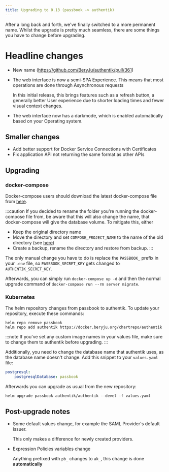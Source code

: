 ```yaml
---
title: Upgrading to 0.13 (passbook -> authentik)
---
```


After a long back and forth, we've finally switched to a more permanent name. Whilst the upgrade is pretty much seamless, there are some things you have to change before upgrading.

# Headline changes

- New name (https://github.com/BeryJu/authentik/pull/361)
- The web interface is now a semi-SPA Experience. This means that most operations are done through Asynchronous requests

    In this initial release, this brings features such as a refresh button, a generally better User experience due to shorter loading times
    and fewer visual context changes.

- The web interface now has a darkmode, which is enabled automatically based on your Operating system.

## Smaller changes

- Add better support for Docker Service Connections with Certificates
- Fix application API not returning the same format as other APIs

## Upgrading

### docker-compose

Docker-compose users should download the latest docker-compose file from [here](https://raw.githubusercontent.com/BeryJu/authentik/master/docker-compose.yml).

:::caution
If you decided to rename the folder you're running the docker-compose file from, be aware that this will also change the name, that docker-compose will give the database volume. To mitigate this, either
- Keep the original directory name
- Move the directory and set `COMPOSE_PROJECT_NAME` to the name of the old directory (see [here](https://docs.docker.com/compose/reference/envvars/#compose_project_name))
- Create a backup, rename the directory and restore from backup.
:::

The only manual change you have to do is replace the `PASSBOOK_` prefix in your `.env` file, so `PASSBOOK_SECRET_KEY` gets changed to `AUTHENTIK_SECRET_KEY`.

Afterwards, you can simply run `docker-compose up -d` and then the normal upgrade command of `docker-compose run --rm server migrate`.

### Kubernetes

The helm repository changes from passbook to authentik. To update your repository, execute these commands:

```
helm repo remove passbook
helm repo add authentik https://docker.beryju.org/chartrepo/authentik
```

:::note
If you've set any custom image names in your values file, make sure to change them to authentik before upgrading.
:::

Additionally, you need to change the database name that authentik uses, as the database name doesn't change. Add this snippet to your `values.yaml` file:

```yaml
postgresql:
    postgresqlDatabase: passbook
```

Afterwards you can upgrade as usual from the new repository:

```
helm upgrade passbook authentik/authentik --devel -f values.yaml
```

## Post-upgrade notes

- Some default values change, for example the SAML Provider's default issuer.

    This only makes a difference for newly created providers.

- Expression Policies variables change

    Anything prefixed with `pb_` changes to `ak_`, this change is done **automatically**
